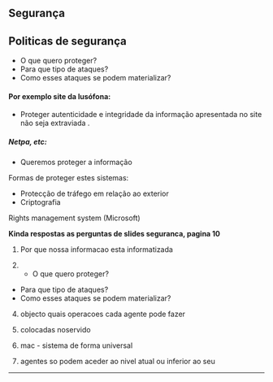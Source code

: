 ## Segurança

## Politicas de segurança
- O que quero proteger? 
- Para que tipo de ataques? 
- Como esses ataques se podem materializar?

#### Por exemplo site da lusófona:
- Proteger autenticidade e integridade da informação apresentada no site não seja extraviada . 

##### Netpa, etc:
- Queremos proteger a informação


Formas de proteger estes sistemas:
- Protecção de tráfego em relação ao exterior
- Criptografia

Rights management system (Microsoft)



**Kinda respostas as perguntas de slides seguranca, pagina 10**

1. Por que nossa informacao esta informatizada 

2. - O que quero proteger? 
- Para que tipo de ataques? 
- Como esses ataques se podem materializar?

4. objecto quais operacoes cada agente pode fazer 

5. colocadas noservido 

6.  mac - sistema de forma universal 

7. agentes so podem aceder ao nivel atual ou inferior ao seu


-- - - -
